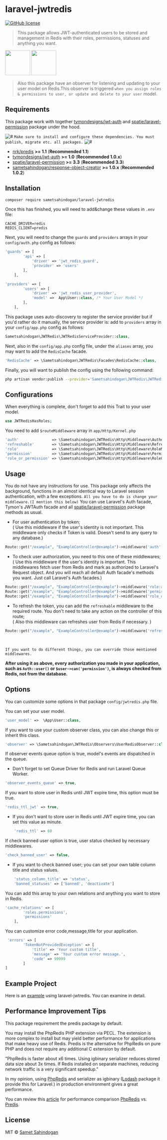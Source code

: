 # laravel-jwtredis

[![GitHub license](https://img.shields.io/badge/license-MIT-brightgreen.svg?style=flat-square)](https://raw.githubusercontent.com/sametsahindogan/laravel-jwtredis/master/LICENSE)

> This package allows JWT-authenticated users to be stored and management in Redis with
their roles, permissions, statuses and anything you want.

<a><img src="https://cdn.auth0.com/blog/jwtalgos/logo.png" width="80"></a>
<a><img src="https://chris.lu/upload/images/redis.png" width="80"></a>

>Also this package have an observer for listening and updating  to your user model 
on Redis.This observer is triggered `when you assign roles & permissions to user, or update
and delete to your user` model.

## Requirements

This package work with together [tymondesigns/jwt-auth](https://github.com/tymondesigns/jwt-auth) and [spatie/laravel-permission](https://github.com/spatie/laravel-permission) package under the hood.

![#](https://placehold.it/15/f03c15/000000?text=+) `Make sure to install and configure these dependencies. You must publish, migrate etc. all packages.` ![#](https://placehold.it/15/f03c15/000000?text=+)
 
- [nrk/predis](https://github.com/nrk/predis) **>= 1.1** (**Recommended 1.1**)
- [tymondesigns/jwt-auth](https://github.com/tymondesigns/jwt-auth) **>= 1.0** (**Recommended 1.0.x**)
- [spatie/laravel-permission](https://github.com/spatie/laravel-permission) **>= 3.3** (**Recommended 3.3**)
- [sametsahindogan/response-object-creator](https://github.com/sametsahindogan/response-object-creator) **>= 1.0.x** (**Recommended 1.0.2**)

## Installation

```bash
composer require sametsahindogan/laravel-jwtredis
```
Once this has finished, you will need to add&change these values in `.env` file:
```dotenv
CACHE_DRIVER=redis
REDIS_CLIENT=predis
```
Next, you will need to change the `guards` and `providers` arrays in your `config/auth.php` config as follows:
```php
'guards' => [
        'api' => [
            'driver' => 'jwt_redis_guard',
            'provider' => 'users'
        ],
    ],

'providers' => [
        'users' => [
            'driver' => 'jwt_redis_user_provider',
            'model' =>  App\User::class, /* Your User Model */
        ],
    ],
```
This package uses auto-discovery to register the service provider but if you'd rather do it manually, the service provider is: add to `providers` array in your `config/app.php` config as follows:
```php
Sametsahindogan\JWTRedis\JWTRedisServiceProvider::class,
```
Next, also in the `config/app.php` config file, under the `aliases` array, you may want to add the `RedisCache` facade.
```php
'RedisCache' => \Sametsahindogan\JWTRedis\Facades\RedisCache::class,
```
Finally, you will want to publish the config using the following command:
```bash
php artisan vendor:publish --provider='Sametsahindogan\JWTRedis\JWTRedisServiceProvider'
```

## Configurations

When everything is complete, don't forget to add this Trait to your user model.
```php
use JWTRedisHasRoles;
```
You need to add `$routeMiddleware` array in `app/Http/Kernel.php`
```php
'auth'               => \Sametsahindogan\JWTRedis\Http\Middleware\Authenticate::class,
'refreshable'        => \Sametsahindogan\JWTRedis\Http\Middleware\Refreshable::class,
'role'               => \Sametsahindogan\JWTRedis\Http\Middleware\RoleMiddleware::class,
'permission'         => \Sametsahindogan\JWTRedis\Http\Middleware\PermissionMiddleware::class,
'role_or_permission' => \Sametsahindogan\JWTRedis\Http\Middleware\RoleOrPermissionMiddleware::class,
```

## Usage

 You do not have any instructions for use. This package only affects the background, functions in an almost identical way to Laravel session authentication, with a few exceptions. `All you have to do is change your middleware.(I mention this below)` You can use Laravel's Auth facade,
Tymon's JWTAuth facade and all [spatie/laravel-permission](https://github.com/spatie/laravel-permission) package methods as usual.<br>

* For user authentication by token; <br>
( Use this middleware if the user's identity is not important. This middleware only checks if Token is valid. Doesn't send to any query to any database.)
```php
Route::get("/example", "ExampleController@example")->middleware('auth');
```
* To check user authorization, you need to this one of these middlewares;<br>
( Use this middleware if the user's identity is important. This middlewares fetch user from Redis and mark as authorized 
to Laravel's Request object. And you will reach all default Auth facade's methods you want. Just call Laravel's Auth facades.)
```php
Route::get("/example", "ExampleController@example")->middleware('role:admin|user');
Route::get("/example", "ExampleController@example")->middleware('permissions:get-user|set-user');
Route::get("/example", "ExampleController@example")->middleware('role_or_permission:admin|get-user');
```
* To refresh the token, you can add the `refreshable` middleware to the required route. You don't need to take any action on the controller of this route;<br>
( Also this middleware can refreshes user from Redis if necessary. )
```php
Route::get("/example", "ExampleController@example")->middleware('refreshable');
```
<br>

`If you want to do different things, you can override those mentioned middlewares.`

**After using it as above, every authorization you made in your 
application, such as `Auth::user()` or `$user->can('permission')`, is always checked from Redis, not from the database.**

## Options

You can customize some options in that package `config/jwtredis.php` file.

You can set your user model.
```php
'user_model' =>  \App\User::class,
```
If you want to use your custom observer class, you can also change this or inherit this class.
```php
'observer' => \Sametsahindogan\JWTRedis\Observers\UserRedisObserver::class,
```
If observer events queue option is true, model's events are dispatched in the queue.
*  Don't forget to set Queue Driver for Redis and run Laravel Queue Worker.
```php
'observer_events_queue' => true,
```

If you want to store user in Redis until JWT expire time, this option must be true.
```php
'redis_ttl_jwt' => true,
```
- If you don't want to store user in Redis until JWT expire time, you can set this value as minute.
```php
    'redis_ttl' => 60
```
If check banned user option is true, user status checked by necessary middlewares.
```php
'check_banned_user' => false,
```
- If you want to check banned user; you can set your own table column title and status values.
```php
    'status_column_title' => 'status',
    'banned_statuses' => ['banned', 'deactivate']
```
You can add this array to your own relations and anything you want to store in Redis.
```php
'cache_relations' => [
        'roles.permissions',
        'permissions'
    ],
```
You can customize error code,message,title for your application.
```php
 'errors' => [
        'TokenNotProvidedException' => [
            'title' => 'Your custom title',
            'message' => 'Your custom error message.',
            'code' => 99999
        ]
]
```

## Example Project

Here is an [example](https://github.com/sametsahindogan/laravel-jwtredis-example) using laravel-jwtredis. You can examine in detail.

## Performance Improvement Tips
This package requirement the predis package by default.

You may install the PhpRedis PHP extension via PECL. The extension is more complex to install but may yield better performance for applications that make heavy use of Redis. Predis is the alternative for PhpRedis on pure PHP and does not require any additional C extension by default.

"PhpRedis is faster about x6 times. Using igbinary serializer reduces stored data size about 3x times. If Redis installed on separate machines, reducing network traffic is a very significant speedup."

In my opinion, using [PhpRedis](https://github.com/phpredis/phpredis) and serializer as igbinary ([Lodash](https://github.com/akalongman/laravel-lodash) package it provide this for Laravel.) in production environment gives a great performance.

You can review this  [article](https://medium.com/@akalongman/phpredis-vs-predis-comparison-on-real-production-data-a819b48cbadb) for performance comparison [PhpRedis](https://github.com/phpredis/phpredis) vs. [Predis](https://github.com/nrk/predis).

## License
MIT © [Samet Sahindogan](https://github.com/sametsahindogan/laravel-jwtredis/blob/master/LICENSE)
